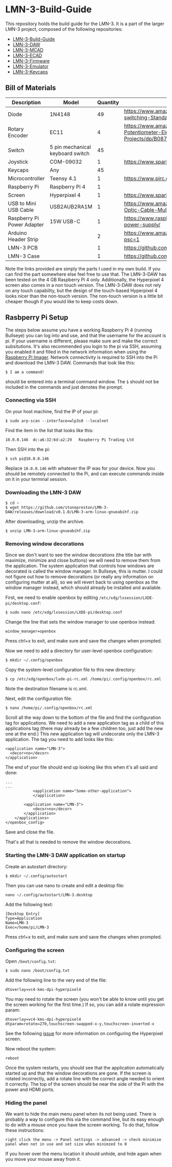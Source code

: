 # LMN-3-Build-Guide
This repository holds the build guide for the LMN-3. It is a part of the larger LMN-3 project, composed of the following
repositories:
- [LMN-3-Build-Guide](https://github.com/stonepreston/LMN-3-Build-Guide)
- [LMN-3-DAW](https://github.com/stonepreston/LMN-3-DAW)
- [LMN-3-MCAD](https://github.com/stonepreston/LMN-3-MCAD)
- [LMN-3-ECAD](https://github.com/stonepreston/LMN-3-ECAD)
- [LMN-3-Firmware](https://github.com/stonepreston/LMN-3-Firmware)
- [LMN-3-Emulator](https://github.com/stonepreston/LMN-3-Emulator)
- [LMN-3-Keycaps](https://github.com/stonepreston/LMN-3-Keycaps)

## Bill of Materials
| Description                | Model                            | Quantity | URL                                                                                            |
|----------------------------|----------------------------------|----------|------------------------------------------------------------------------------------------------|
| Diode                      | 1N4148                           | 49       | https://www.amazon.com/McIgIcM-1n4148-switching-Standard-Through/dp/B06XB1R2NK                 |
| Rotary Encoder             | EC11                             | 4        | https://www.amazon.com/WayinTop-Encoder-Potentiometer-Electronics-Projects/dp/B08728K3YB?psc=1 |
| Switch                     | 5 pin mechanical keyboard switch | 45       |                                                                                                |
| Joystick                   | COM-09032                        | 1        | https://www.sparkfun.com/products/9032                                                         |
| Keycaps                    | Any                              | 45       |                                                                                                |
| Microcontroller            | Teensy 4.1                       | 1        | https://www.pjrc.com/store/teensy41.html                                                       |
| Raspberry Pi               | Raspberry Pi 4                   | 1        |                                                                                                |
| Screen                     | Hyperpixel 4                     | 1        | https://www.sparkfun.com/products/15357                                                        |
| USB to Mini USB Cable      | USB2AUB2RA1M                    | 1        | https://www.amazon.com/StarTech-com-Fiber-Optic-Cable-Multimode/dp/B012S11KV6                        |
| Raspberry Pi Power Adapter | 15W USB-C                        | 1        | https://www.raspberrypi.com/products/type-c-power-supply/ 
| Arduino Header Strip                    |                            | 2      | https://www.amazon.com/gp/product/B07PKKY8BX?psc=1                 |
| LMN-3 PCB            |                            | 1      | https://github.com/stonepreston/LMN-3-ECAD                |
| LMN-3 Case            |                            | 1      | https://github.com/stonepreston/LMN-3-MCAD                |

Note the links provided are simply the parts I used in my own build. If you can find the part somewhere else feel free to use that. The LMN-3-DAW has been tested on the 4 GB Raspberry Pi 4 only. Additionally, the Hyperpixel 4 screen also comes in a non touch version. The LMN-3-DAW does not rely on any touch capability, but the design of the touch-based Hyperpixel 4 looks nicer than the non-touch version. The non-touch version is a little bit cheaper though if you would like to keep costs down. 

## Rasbperry Pi Setup
The steps below assume you have a working Raspberry Pi 4 (running Bullseye) you can log into and use, and that the username for the account is pi. If your username is different, please make sure and make the correct subsitutions. It's also recommended you login to the pi via SSH, assuming you enabled it and filled in the network information when using the [Raspberry Pi Imager](https://www.raspberrypi.com/software/). Network connectivity is required to SSH into the Pi and download the LMN-3 DAW. Commands that look like this:

```
$ I am a command!
```

should be entered into a terminal command window. The `$` should not be included in the commands and just denotes the prompt. 

### Connecting via SSH
On your host machine, find the IP of your pi: 

```
$ sudo arp-scan --interface=wlp3s0 --localnet
```
Find the item in the list that looks like this:
```
10.0.0.146	dc:a6:32:6d:a2:29	Raspberry Pi Trading Ltd
```
Then SSH into the pi:
```
$ ssh pi@10.0.0.146
```

Replace `10.0.0.146` with whatever the IP was for your device. Now you should be remotely connected to the Pi, and can execute commands inside on it in your terminal session.

### Downloading the LMN-3 DAW
```
$ cd ~
$ wget https://github.com/stonepreston/LMN-3-DAW/releases/download/v0.1.0/LMN-3-arm-linux-gnueabihf.zip
```

After downloading, unzip the archive.

```
$ unzip LMN-3-arm-linux-gnueabihf.zip
```

### Removing window decorations

Since we don't want to see the window decorations (the title bar with maximize, minimize and close buttons) we will need to remove them from the application. The system application that controls how windows are decorated is called the window manager. In Bullseye, this is mutter. I could not figure out how to remove decorations (or really any information on configuring mutter at all), so we will revert back to using openbox as the window manager instead, which should already be installed and available. 

First, we need to enable openbox by editing `/etc/xdg/lxsession/LXDE-pi/desktop.conf`:
```
$ sudo nano /etc/xdg/lxsession/LXDE-pi/desktop.conf
```
Change the line that sets the window manager to use openbox instead:
```
window_manager=openbox
```
Press ctrl+x to exit, and make sure and save the changes when prompted. 

Now we need to add a directory for user-level openbox configuration:
```
$ mkdir ~/.config/openbox
```

Copy the system-level configuration file to this new directory:
```
$ cp /etc/xdg/openbox/lxde-pi-rc.xml /home/pi/.config/openbox/rc.xml
```
Note the destination filename is rc.xml. 

Next, edit the configuration file:
```
$ nano /home/pi/.config/openbox/rc.xml
```
Scroll all the way down to the bottom of the file and find the configuration tag for applications. We need to add a new  application tag as a child of this applications tag (there may already be a few children too, just add the new one at the end.) This new application tag will undecorate only the LMN-3 application. The tag you need to add looks like this:
```
<application name="LMN-3">
  <decor>no</decor>
</application>
```

The end of your file should end up looking like this when it's all said and done:
```
...
...
    		<application name="Some-other-application">
    		</application>
    
		<application name="LMN-3">
			<decor>no</decor>
		</application>
	</applications>
</openbox_config>
```
Save and close the file. 

That's all that is needed to remove the window decorations. 

### Starting the LMN-3 DAW application on startup
Create an autostart directory:
```
$ mkdir ~/.config/autostart
```
Then you can use nano to create and edit a desktop file:
```
nano ~/.config/autostart/LMN-3.desktop
```
Add the following text:
```
[Desktop Entry]
Type=Application
Name=LMN-3
Exec=/home/pi/LMN-3
```

Press ctrl+x to exit, and make sure and save the changes when prompted. 

### Configuring the screen

Open `/boot/config.txt`:
```
$ sudo nano /boot/config.txt
```

Add the following line to the very end of the file:
```
dtoverlay=vc4-kms-dpi-hyperpixel4
```
You may need to rotate the screen (you won't be able to know until you get the screen working for the first time.) If so, you can add a rotate expression param:
```
dtoverlay=vc4-kms-dpi-hyperpixel4
dtparam=rotate=270,touchscreen-swapped-x-y,touchscreen-inverted-x
```
See the following [issue](https://github.com/pimoroni/hyperpixel4/issues/177) for more information on configuring the Hyperpixel screen. 

Now reboot the system:
```
reboot
```
Once the system restarts, you should see that the application automatically started up and that the window decorations are gone. If the screen is rotated incorrectly, add a rotate line with the correct angle needed to orient it correctly. The top of the screen should be near the side of the Pi with the power and HDMI ports. 

### Hiding the panel

We want to hide the main menu panel when its not being used. There is probably a way to configure this via the command line, but its easy enough to do with a mouse once you have the screen working. To do that, follow these instructions: 

`right click the menu -> Panel settings -> advanced -> check minimise panel when not in use and set size when minimzed to 0`

If you hover over the menu location it should unhide, and hide again when you move your mouse away from it. 
